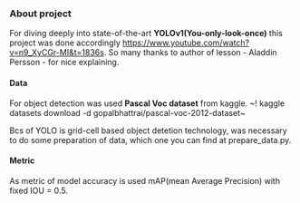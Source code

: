 ### About project
For diving deeply into state-of-the-art **YOLOv1(You-only-look-once)** this project was done accordingly https://www.youtube.com/watch?v=n9_XyCGr-MI&t=1836s.
So many thanks to author of lesson - Aladdin Persson - for nice explaining.

#### Data
For object detection was used **Pascal Voc dataset** from kaggle. 
~! kaggle datasets download -d gopalbhattrai/pascal-voc-2012-dataset~

Bcs of YOLO is grid-cell based object detetion technology, was necessary to do some preparation of data, which one you can find at prepare_data.py.   

#### Metric
As metric of model accuracy is used mAP(mean Average Precision) with fixed IOU = 0.5.
